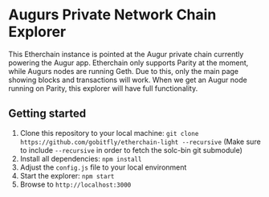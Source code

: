 # Augurs Private Network Chain Explorer

This Etherchain instance is pointed at the Augur private chain currently powering the Augur app. Etherchain only supports Parity at the moment, while Augurs nodes are running Geth. Due to this, only the main page showing blocks and transactions will work. When we get an Augur node running on Parity, this explorer will have full functionality. 

## Getting started

1. Clone this repository to your local machine: `git clone https://github.com/gobitfly/etherchain-light --recursive` (Make sure to include `--recursive` in order to fetch the solc-bin git submodule)
2. Install all dependencies: `npm install`
3. Adjust the `config.js` file to your local environment
4. Start the explorer: `npm start`
5. Browse to `http://localhost:3000`
